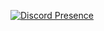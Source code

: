 [![Discord Presence](https://lanyard.cnrad.dev/api/205984221859151873)](https://discord.com/users/205984221859151873)

